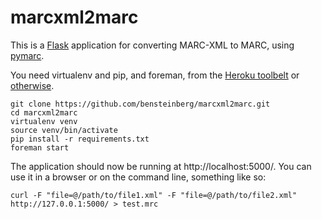 marcxml2marc
============

This is a [Flask](http://flask.pocoo.org/) application for converting MARC-XML to MARC, using [pymarc](https://github.com/edsu/pymarc). 

You need virtualenv and pip, and foreman, from the [Heroku toolbelt](https://toolbelt.heroku.com/) or [otherwise](https://github.com/ddollar/foreman).
```
git clone https://github.com/bensteinberg/marcxml2marc.git
cd marcxml2marc
virtualenv venv
source venv/bin/activate
pip install -r requirements.txt
foreman start
```
The application should now be running at http://localhost:5000/.  You can use it in a browser or on the command line, something like so:
```
curl -F "file=@/path/to/file1.xml" -F "file=@/path/to/file2.xml" http://127.0.0.1:5000/ > test.mrc
```
